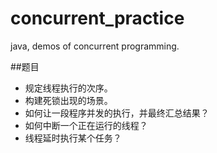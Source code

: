 # concurrent_practice
java, demos of concurrent programming.

##题目

- 规定线程执行的次序。
- 构建死锁出现的场景。
- 如何让一段程序并发的执行，并最终汇总结果？
- 如何中断一个正在运行的线程？
- 线程延时执行某个任务？


